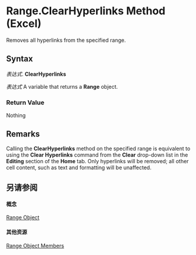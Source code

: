 
# Range.ClearHyperlinks Method (Excel)

Removes all hyperlinks from the specified range.


## Syntax

 _表达式_. **ClearHyperlinks**

 _表达式_ A variable that returns a **Range** object.


### Return Value

Nothing


## Remarks

Calling the  **ClearHyperlinks** method on the specified range is equivalent to using the **Clear Hyperlinks** command from the **Clear** drop-down list in the **Editing** section of the **Home** tab. Only hyperlinks will be removed; all other cell content, such as text and formatting will be unaffected.


## 另请参阅


#### 概念


[Range Object](b8207778-0dcc-4570-1234-f130532cc8cd.md)
#### 其他资源


[Range Object Members](http://msdn.microsoft.com/library/4336bf81-1e63-7e44-1792-baf366a027a7%28Office.15%29.aspx)